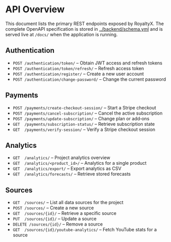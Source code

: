 # API Overview

This document lists the primary REST endpoints exposed by RoyaltyX. The complete OpenAPI specification is stored in [../backend/schema.yml](../backend/schema.yml) and is served live at `/docs/` when the application is running.

## Authentication
- `POST /authentication/token/` – Obtain JWT access and refresh tokens
- `POST /authentication/token/refresh/` – Refresh access token
- `POST /authentication/register/` – Create a new user account
- `POST /authentication/change-password/` – Change the current password

## Payments
- `POST /payments/create-checkout-session/` – Start a Stripe checkout
- `POST /payments/cancel-subscription/` – Cancel the active subscription
- `POST /payments/update-subscription/` – Change plan or add‑ons
- `GET  /payments/subscription-status/` – Retrieve subscription state
- `GET  /payments/verify-session/` – Verify a Stripe checkout session

## Analytics
- `GET  /analytics/` – Project analytics overview
- `GET  /analytics/<product_id>/` – Analytics for a single product
- `GET  /analytics/export/` – Export analytics as CSV
- `GET  /analytics/forecasts/` – Retrieve stored forecasts

## Sources
- `GET  /sources/` – List all data sources for the project
- `POST /sources/` – Create a new source
- `GET  /sources/{id}/` – Retrieve a specific source
- `PUT  /sources/{id}/` – Update a source
- `DELETE /sources/{id}/` – Remove a source
- `GET  /sources/{id}/youtube-analytics/` – Fetch YouTube stats for a source
